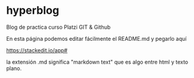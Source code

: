 # hyperblog
Blog de practica curso Platzi GIT &amp; Github

En esta página podemos editar fácilmente el README.md y pegarlo aquí

https://stackedit.io/app#

la extensión .md significa "markdown text" que es algo entre html y texto plano.